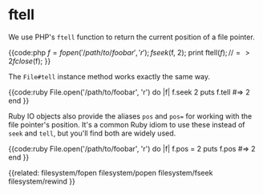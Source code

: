 # ftell

We use PHP's `ftell` function to return the current position of a file
pointer.

{{code:php
    $f = fopen('/path/to/foobar', 'r');
    fseek($f, 2);
    print ftell($f);
    //=> 2
    fclose($f);
}}

The `File#tell` instance method works exactly the same way.

{{code:ruby
    File.open('/path/to/foobar', 'r') do |f|
      f.seek 2
      puts f.tell
      #=> 2
    end
}}

Ruby IO objects also provide the aliases `pos` and `pos=` for working with the
file pointer's position. It's a common Ruby idiom to use these instead of
`seek` and `tell`, but you'll find both are widely used.

{{code:ruby
    File.open('/path/to/foobar', 'r') do |f|
      f.pos = 2
      puts f.pos
      #=> 2
    end
}}


{{related:
    filesystem/fopen
    filesystem/popen
    filesystem/fseek          
    filesystem/rewind
}}
